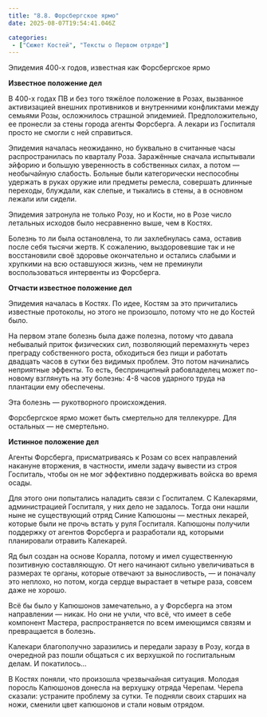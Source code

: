 ```yaml
---
title: "8.8. Форсбергское ярмо"
date: 2025-08-07T19:54:41.046Z

categories:
 - ["Сюжет Костей", "Тексты о Первом отряде"]
---
```


Эпидемия 400-х годов, известная как Форсбергское ярмо

**Известное положение дел**

В 400-х годах ПВ и без того тяжёлое положение в Розах, вызванное
активизацией внешних противников и внутренними конфликтами между семьями
Розы, осложнилось страшной эпидемией. Предположительно, ее пронесли за
стены города агенты Форсберга. А лекари из Госпиталя просто не смогли с
ней справиться.

Эпидемия началась неожиданно, но буквально в считанные часы
распространилась по кварталу Роза. Заражённые сначала испытывали эйфорию
и большую уверенность в собственных силах, а потом — необычайную
слабость. Больные были категорически неспособны удержать в руках оружие
или предметы ремесла, совершать длинные переходы, блуждали, как слепые,
и тыкались в стены, а в основном лежали или сидели.

Эпидемия затронула не только Розу, но и Кости, но в Розе число летальных
исходов было несравненно выше, чем в Костях.

Болезнь то ли была остановлена, то ли захлебнулась сама, оставив после
себя тысячи жертв. К сожалению, выздоровевшие так и не восстановили своё
здоровье окончательно и остались слабыми и хрупкими на всю оставшуюся
жизнь, чем не преминули воспользоваться интервенты из Форсберга.

**Отчасти известное положение дел**

Эпидемия началась в Костях. По идее, Костям за это причитались известные
протоколы, но этого не произошло, потому что не до Костей было.

На первом этапе болезнь была даже полезна, потому что давала небывалый
приток физических сил, позволяющий перемахнуть через преграду
собственного роста, обходиться без пищи и работать двадцать часов в
сутки без видимых проблем. Это потом начинались неприятные эффекты. То
есть, беспринципный рабовладелец может по-новому взглянуть на эту
болезнь: 4-8 часов ударного труда на плантации ему обеспечены.

Эта болезнь — рукотворного происхождения.

Форсбергское ярмо может быть смертельно для теллекурре. Для остальных —
не смертельно.

**Истинное положение дел**

Агенты Форсберга, присматриваясь к Розам со всех направлений накануне
вторжения, в частности, имели задачу вывести из строя Госпиталь, чтобы
он не мог эффективно поддерживать войска во время осады.

Для этого они попытались наладить связи с Госпиталем. С Калекарями,
администрацией Госпиталя, у них дело не задалось. Тогда они нашли ныне
не существующий отряд Синие Капюшоны — местных лекарей, которые были не
прочь встать у руля Госпиталя. Капюшоны получили поддержку от агентов
Форсберга и разработали яд, которыми планировали отравить Калекарей.

Яд был создан на основе Коралла, потому и имел существенную позитивную
составляющую. От него начинают сильно увеличиваться в размерах те
органы, которые отвечают за выносливость, — и поначалу это неплохо, но
потом, когда сердце вырастает в четыре раза, совсем даже не хорошо.

Всё бы было у Капюшонов замечательно, а у Форсберга на этом направлении
— никак. Но они не учли, что всё, что имеет в себе компонент Мастера,
распространяется по всем имеющимся связям и превращается в болезнь.

Калекари благополучно заразились и передали заразу в Розу, когда в
очередной раз пошли общаться с их верхушкой по госпитальным делам. И
покатилось...

В Костях поняли, что произошла чрезвычайная ситуация. Молодая поросль
Капюшонов донесла на верхушку отряда Черепам. Черепа сказали: устраните
проблему за сутки. Те подняли своих старших на ножи, сменили цвет
капюшонов и стали новым отрядом.

